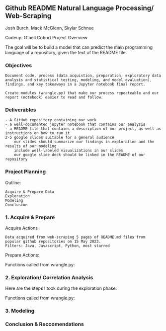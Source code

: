 ## Github README Natural Language Processing/ Web-Scraping 

Josh Burch, Mack McGlenn, Skylar Schnee

Codeup: O'neil Cohort
Project Overview

The goal will be to build a model that can predict the main programming language of a repository, given the text of the README file.

### Objectives

    Document code, process (data acquistion, preparation, exploratory data analysis and statistical testing, modeling, and model evaluation), findings, and key takeaways in a Jupyter notebook final report.

    Create modules (wrangle.py) that make our process repeateable and our report (notebook) easier to read and follow.

### Deliverables

    - A GitHub repository containing our work
    - a well-documented jupyter notebook that contains our analysis
    - a README file that contains a description of our project, as well as instructions on how to run it
    2-5 google slides suitable for a general audience
        our slides should summarize our findings in exploration and the results of our modeling
        include well-labeled visualizations in our slides
        our google slide deck should be linked in the README of our repository

### Project Planning
Outline:

    Acquire & Prepare Data
    Exploration
    Modeling
    Conclusion

### 1. Acquire & Prepare
Acquire Actions

    Data acquired from web-scraping 5 pages of README.md files from popular github repositories on 15 May 2023.
    Filters: Java, Javascript, Python, most starred

Prepare Actions:

   
Functions called from wrangle.py:

    

### 2. Exploration/ Correlation Analysis

Here are the steps I took during the exploration phase:

Functions called from wrangle.py:


### 3. Modeling


### Conclusion & Reccomendations
